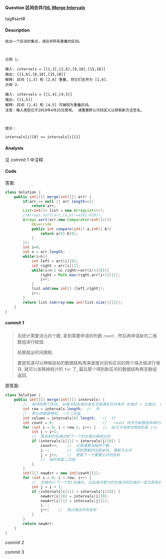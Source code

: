 #### Question 区间合并/[56. Merge Intervals](https://leetcode-cn.com/problems/merge-intervals/)

tag#sort#



#### Description

```
给出一个区间的集合，请合并所有重叠的区间。

 

示例 1:

输入: intervals = [[1,3],[2,6],[8,10],[15,18]]
输出: [[1,6],[8,10],[15,18]]
解释: 区间 [1,3] 和 [2,6] 重叠, 将它们合并为 [1,6].
示例 2:

输入: intervals = [[1,4],[4,5]]
输出: [[1,5]]
解释: 区间 [1,4] 和 [4,5] 可被视为重叠区间。
注意：输入类型已于2019年4月15日更改。 请重置默认代码定义以获取新方法签名。

 

提示：

intervals[i][0] <= intervals[i][1]

```



#### Analysis

见 commit 1 中注释.





#### Code

答案:

```java
class Solution {
    public int[][] merge(int[][] arr) {
        if(arr == null || arr.length<=1)
            return arr;
        List<int[]> list = new ArrayList<>();
        //Arrays.sort(arr,(a,b)->a[0]-b[0]);
        Arrays.sort(arr,new Comparator<int[]>(){
            @Override
            public int compare(int[] a,int[] b){
                return a[0]-b[0];
            }
        });
        int i=0;
        int n = arr.length;
        while(i<n){
            int left = arr[i][0];
            int right = arr[i][1];
            while(i<n-1 && right>=arr[i+1][0]){
                right = Math.max(right,arr[i+1][1]);
                i++;
            }
            list.add(new int[] {left,right});
            i++;
        }
        return list.toArray(new int[list.size()][2]);
    }
}
```



##### commit 1

> 先统计需要消元的个数, 拿到需要申请的列数 `count` , 然后再申请新的二维数组进行赋值.
>
> 结果超出时间限制.
>
> 要是知道可以伸缩自如的数据结构用来直接对目标区间的两个端点值进行保存, 就可以省略掉统计的 `for` 了, 最后那个得到新区间的数据结构再变数组返回,

原答案:

```java
class Solution {
    public int[][] merge(int[][] intervals) {
        //  相邻的两个区间, 右端点和左端点有交叉即满足合并条件 右端点 > 左端点, 组成新的区间, 更新数组
        int row = intervals.length;  //  列
        //  默认的就是两列, 一个二元组.
        int column = intervals[0].length;   //  行
        int count = 0;                      //   count 将作为新数组申请行的依据
        for (int i = 0; i < row-1; i++) {   //  由于方法体内用到的是 i+1
            int j = i+1;
            //  那当前的右端点和下一个的左端点继续比较
            if (intervals[i][1] > intervals[j][0]) {
                count++;    //  记录需要消掉的个数.
                i--;        //  回到更新的当前坐标, 重新与比对
                j = j+1;    //  更新下一个需要比对的坐标
                //  临时保留二元组
            }
        }
        int[][] newArr = new int[count][2];
        for (int i = 0; i < row; i++) {
            //  右端点>(下一个的)右端点, 比右端点更大的左端点的左端点一定比原来的左端点更大
            int j = i + 1;
            if (intervals[i][1] > intervals[j][0]) {
                newArr[i][0] = intervals[i][0];
                newArr[i][1] = intervals[j][1];
                i--;
                j++;    //  跳过被合并的坐标
            }
        }
        return newArr;
    }
}
```



commit 2

commit 3





